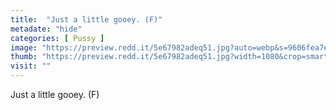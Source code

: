 ```yaml
---
title:  "Just a little gooey. (F)"
metadate: "hide"
categories: [ Pussy ]
image: "https://preview.redd.it/5e67982adeq51.jpg?auto=webp&s=9606fea7efee2c367854ba005d10ece8642839b0"
thumb: "https://preview.redd.it/5e67982adeq51.jpg?width=1080&crop=smart&auto=webp&s=cf6a48eca50fb0b4a982238c14f5e57f01073d50"
visit: ""
---
```

Just a little gooey. (F)
